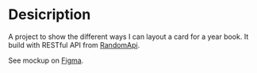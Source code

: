 # Desicription

A project to show the different ways I can layout a card for a year book. It build with RESTful API from [RandomApi](https://randomapi.com/).

See mockup on [Figma](https://www.figma.com/file/XR9lfgWxhw0HOPM2vUYhNn/Team-Design-Samples?node-id=1%3A2).